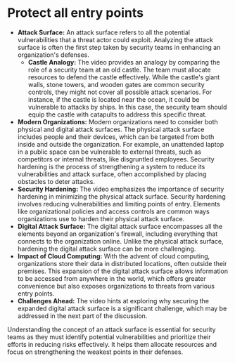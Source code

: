 # Protect all entry points

- **Attack Surface:** An attack surface refers to all the potential vulnerabilities that a threat actor could exploit. Analyzing the attack surface is often the first step taken by security teams in enhancing an organization's defenses.
	- **Castle Analogy:** The video provides an analogy by comparing the role of a security team at an old castle. The team must allocate resources to defend the castle effectively. While the castle's giant walls, stone towers, and wooden gates are common security controls, they might not cover all possible attack scenarios. For instance, if the castle is located near the ocean, it could be vulnerable to attacks by ships. In this case, the security team should equip the castle with catapults to address this specific threat.
- **Modern Organizations:** Modern organizations need to consider both physical and digital attack surfaces. The physical attack surface includes people and their devices, which can be targeted from both inside and outside the organization. For example, an unattended laptop in a public space can be vulnerable to external threats, such as competitors or internal threats, like disgruntled employees. Security hardening is the process of strengthening a system to reduce its vulnerabilities and attack surface, often accomplished by placing obstacles to deter attacks.
- **Security Hardening:** The video emphasizes the importance of security hardening in minimizing the physical attack surface. Security hardening involves reducing vulnerabilities and limiting points of entry. Elements like organizational policies and access controls are common ways organizations use to harden their physical attack surface.
- **Digital Attack Surface:** The digital attack surface encompasses all the elements beyond an organization's firewall, including everything that connects to the organization online. Unlike the physical attack surface, hardening the digital attack surface can be more challenging.
- **Impact of Cloud Computing:** With the advent of cloud computing, organizations store their data in distributed locations, often outside their premises. This expansion of the digital attack surface allows information to be accessed from anywhere in the world, which offers greater convenience but also exposes organizations to threats from various entry points.
- **Challenges Ahead:** The video hints at exploring why securing the expanded digital attack surface is a significant challenge, which may be addressed in the next part of the discussion.

Understanding the concept of an attack surface is essential for security teams as they must identify potential vulnerabilities and prioritize their efforts in reducing risks effectively. It helps them allocate resources and focus on strengthening the weakest points in their defenses.